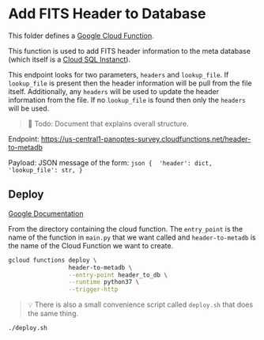 Add FITS Header to Database
===========================

This folder defines a [Google Cloud Function](https://cloud.google.com/functions/).

This function is used to add FITS header information to the meta database 
(which itself is a [Cloud SQL Instanct](https://cloud.google.com/sql/docs/)).

This endpoint looks for two parameters, `headers` and `lookup_file`. If
`lookup_file` is present then the header information will be pull from the file
itself. Additionally, any `headers` will be used to update the header information
from the file. If no `lookup_file` is found then only the `headers` will be used.

> :memo: Todo: Document that explains overall structure.


Endpoint: https://us-central1-panoptes-survey.cloudfunctions.net/header-to-metadb

Payload: JSON message of the form: 
	```json
	{ 
		'header': dict,
		'lookup_file': str,
	}
	```

Deploy
------

[Google Documentation](https://cloud.google.com/functions/docs/deploying/filesystem)

From the directory containing the cloud function. The `entry_point` is the
name of the function in `main.py` that we want called and `header-to-metadb`
is the name of the Cloud Function we want to create.

```bash
gcloud functions deploy \
                 header-to-metadb \
                 --entry-point header_to_db \
                 --runtime python37 \
                 --trigger-http
```

> :bulb: There is also a small convenience script called `deploy.sh` that
does the same thing. 
```bash
./deploy.sh
```